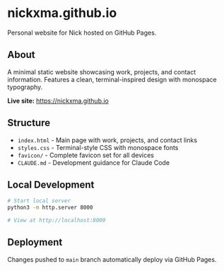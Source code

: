 # nickxma.github.io

Personal website for Nick hosted on GitHub Pages.

## About

A minimal static website showcasing work, projects, and contact information. Features a clean, terminal-inspired design with monospace typography.

**Live site:** https://nickxma.github.io

## Structure

- `index.html` - Main page with work, projects, and contact links
- `styles.css` - Terminal-style CSS with monospace fonts
- `favicon/` - Complete favicon set for all devices
- `CLAUDE.md` - Development guidance for Claude Code

## Local Development

```bash
# Start local server
python3 -m http.server 8000

# View at http://localhost:8000
```

## Deployment

Changes pushed to `main` branch automatically deploy via GitHub Pages.